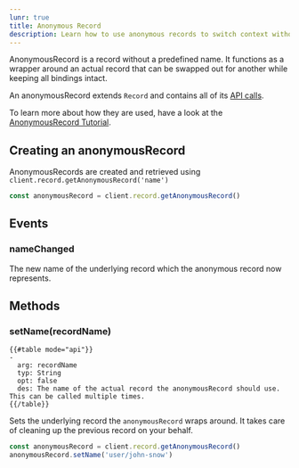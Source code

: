 ```yaml
---
lunr: true
title: Anonymous Record
description: Learn how to use anonymous records to switch context without having to renew bindings
---
```


AnonymousRecord is a record without a predefined name. It functions as a wrapper around an actual record that can be swapped out for another while keeping all bindings intact.

An anonymousRecord extends `Record` and contains all of its [API calls](../datasync-record).

To learn more about how they are used, have a look at the [AnonymousRecord Tutorial](../../tutorials/core/datasync-anonymous-records/).

## Creating an anonymousRecord

AnonymousRecords are created and retrieved using `client.record.getAnonymousRecord('name')`

```javascript
const anonymousRecord = client.record.getAnonymousRecord()
```

## Events

### nameChanged
The new name of the underlying record which the anonymous record now represents.

## Methods

### setName(recordName)
```
{{#table mode="api"}}
-
  arg: recordName
  typ: String
  opt: false
  des: The name of the actual record the anonymousRecord should use. This can be called multiple times.
{{/table}}
```
Sets the underlying record the `anonymousRecord` wraps around. It takes care of cleaning up the previous record on your behalf.

```javascript
const anonymousRecord = client.record.getAnonymousRecord()
anonymousRecord.setName('user/john-snow')
```
